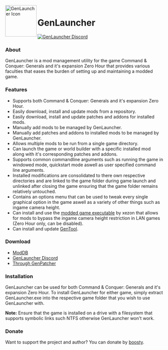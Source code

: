 <img align="left" src="GenLauncherNet/fd.ico" width="100" alt="GenLauncher Icon">

# GenLauncher
 <a href="https://discord.gg/fFGpudz5hV">
        <img src="https://img.shields.io/discord/364823341506363392.svg?label=Discord&style=flat-square&colorB=7683D5" alt="GenLauncher Discord">
    </a>
<br>

### About

GenLauncher is a mod management utility for the game Command & Conquer: Generals and it's expansion Zero Hour 
that provides various faculties that eases the burden of setting up and maintaining a modded game.

### Features

- Supports both Command & Conquer: Generals and it's expansion Zero Hour.
- Easily download, install and update mods from a repository.
- Easily download, install and update patches and addons for installed mods.
- Manually add mods to be managed by GenLauncher.
- Manually add patches and addons to installed mods to be managed by GenLauncher.
- Allows multiple mods to be run from a single game directory.
- Can launch the game or world builder with a specific installed mod along with it's corresponding patches and addons.
- Supports common commandline arguments such as running the game in windowed mode, quickstart mode aswell as user specified command line arguments.
- Installed modifications are consolidated to there own respective directories and are linked to the game folder during game launch 
and unlinked after closing the game ensuring that the game folder remains relatively untouched.
- Contains an options menu that can be used to tweak every single graphical option in the game aswell as a variety of other things such as ingame camera height.
- Can install and use the [modded game executable](https://www.gentool.net/download/executables/) by xezon that allows for mods to bypass the ingame camera height restriction in LAN games (Zero Hour only, can be disabled).
- Can install and update [GenTool](https://www.gentool.net/).

### Download

* [ModDB](https://www.moddb.com/mods/genlauncher)
* [GenLauncher Discord](https://discord.gg/fFGpudz5hV)
* [Through GenPatcher](https://legi.cc/downloads/genpatcher/)

### Installation

GenLauncher can be used for both Command & Conquer: Generals and it's expansion Zero Hour. To install GenLauncher for either game, simply extract GenLauncher.exe 
into the respective game folder that you wish to use GenLauncher with.

**Note:** Ensure that the game is installed on a drive with a filesystem that supports symbolic links such NTFS otherwise GenLauncher won't work.

### Donate

Want to support the project and author? You can donate by [boosty](https://boosty.to/genlauncher/single-payment/donation/157147?share=target_link).
